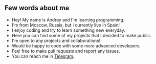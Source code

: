 ## Few words about me
* Hey! My name is Andrey and I'm learning programming. 
* I'm from Moscow, Russia, but I currently live in Spain!
* I enjoy coding and try to learn something new everyday.
* Here you can find some of my projects that I decided to make public.
* I'm open to any projects and collaborations!
* Would be happy to code with some more advanced developers.
* Feel free to make pull requests and report any issues.
* You can reach me in [Telegram](t.me/BuritoMuchacho).

